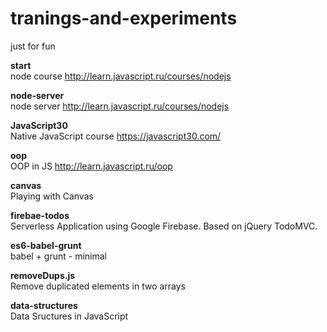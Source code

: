 # tranings-and-experiments

just for fun

**start**<br>
node course http://learn.javascript.ru/courses/nodejs

**node-server**<br>
node server http://learn.javascript.ru/courses/nodejs

**JavaScript30**<br>
Native JavaScript course https://javascript30.com/

**oop**<br>
OOP in JS http://learn.javascript.ru/oop

**canvas**<br>
Playing with Canvas

**firebae-todos**<br>
Serverless Application using Google Firebase. Based on jQuery TodoMVC.

**es6-babel-grunt**<br>
babel + grunt - minimal

**removeDups.js**<br>
Remove duplicated elements in two arrays

**data-structures**<br>
Data Sructures in JavaScript

